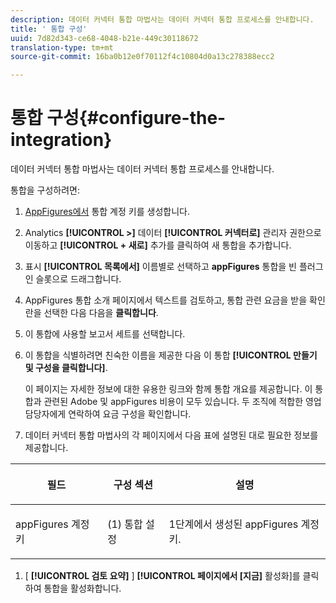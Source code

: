 ```yaml
---
description: 데이터 커넥터 통합 마법사는 데이터 커넥터 통합 프로세스를 안내합니다.
title: ' 통합 구성'
uuid: 7d82d343-ce68-4048-b21e-449c30118672
translation-type: tm+mt
source-git-commit: 16ba0b12e0f70112f4c10804d0a13c278388ecc2

---
```



#  통합 구성{#configure-the-integration}

데이터 커넥터 통합 마법사는 데이터 커넥터 통합 프로세스를 안내합니다.

통합을 구성하려면:

1. [AppFigures에서](https://appfigures.com/support/faq/523/connecting-to-adobes-marketing-cloud) 통합 계정 키를 생성합니다.
1. Analytics **[!UICONTROL &gt;]** 데이터 **[!UICONTROL 커넥터로]** 관리자 권한으로 이동하고 **[!UICONTROL + 새로]** 추가를 클릭하여 새 통합을 추가합니다.
1. 표시 **[!UICONTROL 목록에서]** 이름별로 선택하고 **appFigures** 통합을 빈 플러그인 슬롯으로 드래그합니다.
1. AppFigures 통합 소개 페이지에서 텍스트를 검토하고, 통합 관련 요금을 받을 확인란을 선택한 다음 다음을 **클릭합니다**.
1. 이 통합에 사용할 보고서 세트를 선택합니다.
1. 이 통합을 식별하려면 친숙한 이름을 제공한 다음 이 통합 **[!UICONTROL 만들기 및 구성을 클릭합니다]**.

   이 페이지는 자세한 정보에 대한 유용한 링크와 함께 통합 개요를 제공합니다. 이 통합과 관련된 Adobe 및 appFigures 비용이 모두 있습니다. 두 조직에 적합한 영업 담당자에게 연락하여 요금 구성을 확인합니다.
1. 데이터 커넥터 통합 마법사의 각 페이지에서 다음 표에 설명된 대로 필요한 정보를 제공합니다.

<table id="table_74EC1EEBE7A548AB878AA40187EBCD30"> 
 <thead> 
  <tr valign="top"> 
   <th colname="col2" class="entry"> <p> <b>필드</b> </p> </th> 
   <th colname="col03" class="entry"> <p> <b>구성 섹션</b> </p> </th> 
   <th colname="col3" class="entry"> <p> <b>설명</b> </p> </th> 
  </tr> 
 </thead>
 <tbody> 
  <tr valign="top"> 
   <td colname="col2"> <p>appFigures 계정 키 </p> </td> 
   <td colname="col03"> <p>(1) 통합 설정 </p> </td> 
   <td colname="col3"> <p>1단계에서 생성된 appFigures 계정 키. </p> </td> 
  </tr> 
 </tbody> 
</table>

1. [ **[!UICONTROL 검토 요약]** ] **[!UICONTROL 페이지에서 [지금]** 활성화]를 클릭하여 통합을 활성화합니다.
